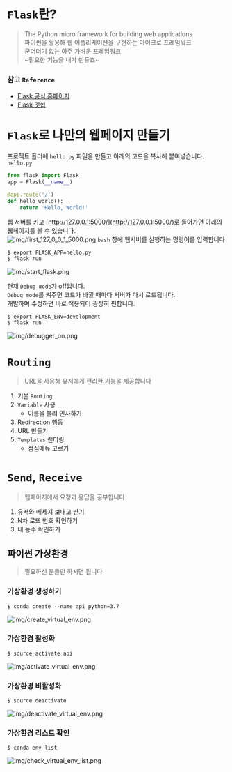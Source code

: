 # `Flask`란?
> The Python micro framework for building web applications  
> 파이썬을 활용해 웹 어플리케이션을 구현하는 마이크로 프레임워크  
> 군더더기 없는 아주 가벼운 프레임워크  
> ~필요한 기능을 내가 만들죠~  

### 참고 `Reference`
* [Flask 공식 홈페이지](https://flask.palletsprojects.com/en/1.1.x/)
* [Flask 깃헙](https://github.com/pallets/flask)


# `Flask`로 나만의 웹페이지 만들기
프로젝트 폴더에 `hello.py` 파일을 만들고 아래의 코드을 복사해 붙여넣습니다.  
`hello.py`  
```python
from flask import Flask
app = Flask(__name__)

@app.route('/')
def hello_world():
    return 'Hello, World!'
```
웹 서버를 키고 [http://127.0.0.1:5000/](http://127.0.0.1:5000/)로 들어가면 아래의 웹페이지를 볼 수 있습니다.  
![img/first_127_0_0_1_5000.png](img/first_127_0_0_1_5000.png)
`bash` 창에 웹서버를 실행하는 명령어를 입력합니다
```console
$ export FLASK_APP=hello.py
$ flask run
```
![img/start_flask.png](img/start_flask.png)

현재 `Debug mode`가 off입니다.  
`Debug mode`를 켜주면 코드가 바뀔 때마다 서버가 다시 로드됩니다.  
개발하며 수정하면 바로 적용되어 굉장히 편합니다.  
```console
$ export FLASK_ENV=development
$ flask run
```
![img/debugger_on.png](img/debugger_on.png)



# `Routing`
> URL을 사용해 유저에게 편리한 기능을 제공합니다

1. 기본 `Routing`
2. `Variable` 사용
    * 이름을 불러 인사하기
3. Redirection 행동
4. URL 만들기
5. `Templates` 랜더링
    * 점심메뉴 고르기


# `Send`, `Receive` 
> 웹페이지에서 요청과 응답을 공부합니다

1. 유저와 메세지 보내고 받기
2. N차 로또 번호 확인하기
3. 내 등수 확인하기


## 파이썬 가상환경
> 필요하신 분들만 하시면 됩니다
### 가상환경 생성하기
```console
$ conda create --name api python=3.7
```
![img/create_virtual_env.png](img/create_virtual_env.png)
### 가상환경 활성화
```console
$ source activate api
```
![img/activate_virtual_env.png](img/activate_virtual_env.png)
### 가상환경 비활성화
```console
$ source deactivate
```
![img/deactivate_virtual_env.png](img/deactivate_virtual_env.png)
### 가상환경 리스트 확인
```console
$ conda env list
```
![img/check_virtual_env_list.png](img/check_virtual_env_list.png)

